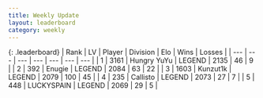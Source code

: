 ```yaml
---
title: Weekly Update
layout: leaderboard
category: weekly
---
```


{: .leaderboard}
| Rank | LV | Player | Division | Elo | Wins | Losses |
| --- | --- | --- | --- | --- | --- | --- |
| <span data-change="0">1</span> | 3161 | <span title="ID: 164871">Hungry YuYu</span> | LEGEND | <span data-change="-184">2135</span> | <span data-change="-245">46</span> | <span data-change="-79">9</span> |
| <span data-change="39">2</span> | 392 | <span title="ID: 623502">Enugie</span> | LEGEND | <span data-change="23">2084</span> | <span data-change="-39">63</span> | <span data-change="-38">22</span> |
| <span data-change="1">3</span> | 1603 | <span title="ID: 392407">Kunzut1k</span> | LEGEND | <span data-change="-191">2079</span> | <span data-change="13">100</span> | <span data-change="31">45</span> |
| <span data-change="5">4</span> | 235 | <span title="ID: 619928">Callisto</span> | LEGEND | <span data-change="-128">2073</span> | <span data-change="-95">27</span> | <span data-change="-44">7</span> |
| <span data-change="26">5</span> | 448 | <span title="ID: 623829">LUCKYSPAIN</span> | LEGEND | <span data-change="-8">2069</span> | <span data-change="-13">29</span> | <span data-change="-12">5</span> |